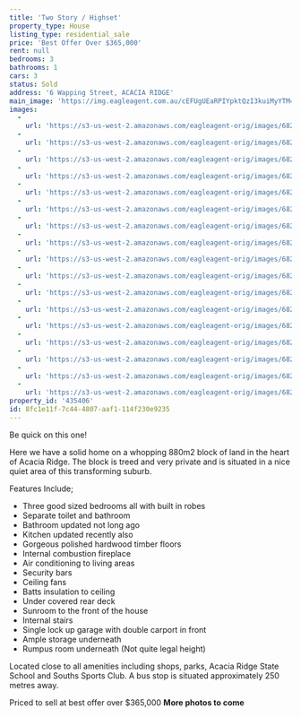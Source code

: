 ```yaml
---
title: 'Two Story / Highset'
property_type: House
listing_type: residential_sale
price: 'Best Offer Over $365,000'
rent: null
bedrooms: 3
bathrooms: 1
cars: 3
status: Sold
address: '6 Wapping Street, ACACIA RIDGE'
main_image: 'https://img.eagleagent.com.au/cEFUgUEaRPIYpktQzI3kuiMyYTM=/1280x854/smart/https://s3-us-west-2.amazonaws.com/eagleagent-orig/images/6824212/116643223-image-M.jpg'
images:
  -
    url: 'https://s3-us-west-2.amazonaws.com/eagleagent-orig/images/6824228/116643223-image-Q.jpg'
  -
    url: 'https://s3-us-west-2.amazonaws.com/eagleagent-orig/images/6824227/116643223-image-P.jpg'
  -
    url: 'https://s3-us-west-2.amazonaws.com/eagleagent-orig/images/6824226/116643223-image-O.jpg'
  -
    url: 'https://s3-us-west-2.amazonaws.com/eagleagent-orig/images/6824225/116643223-image-N.jpg'
  -
    url: 'https://s3-us-west-2.amazonaws.com/eagleagent-orig/images/6824224/116643223-image-L.jpg'
  -
    url: 'https://s3-us-west-2.amazonaws.com/eagleagent-orig/images/6824223/116643223-image-K.jpg'
  -
    url: 'https://s3-us-west-2.amazonaws.com/eagleagent-orig/images/6824222/116643223-image-J.jpg'
  -
    url: 'https://s3-us-west-2.amazonaws.com/eagleagent-orig/images/6824221/116643223-image-I.jpg'
  -
    url: 'https://s3-us-west-2.amazonaws.com/eagleagent-orig/images/6824220/116643223-image-H.jpg'
  -
    url: 'https://s3-us-west-2.amazonaws.com/eagleagent-orig/images/6824219/116643223-image-G.jpg'
  -
    url: 'https://s3-us-west-2.amazonaws.com/eagleagent-orig/images/6824218/116643223-image-F.jpg'
  -
    url: 'https://s3-us-west-2.amazonaws.com/eagleagent-orig/images/6824217/116643223-image-E.jpg'
  -
    url: 'https://s3-us-west-2.amazonaws.com/eagleagent-orig/images/6824216/116643223-image-D.jpg'
  -
    url: 'https://s3-us-west-2.amazonaws.com/eagleagent-orig/images/6824215/116643223-image-C.jpg'
  -
    url: 'https://s3-us-west-2.amazonaws.com/eagleagent-orig/images/6824214/116643223-image-B.jpg'
  -
    url: 'https://s3-us-west-2.amazonaws.com/eagleagent-orig/images/6824213/116643223-image-A.jpg'
  -
    url: 'https://s3-us-west-2.amazonaws.com/eagleagent-orig/images/6824212/116643223-image-M.jpg'
property_id: '435406'
id: 8fc1e11f-7c44-4807-aaf1-114f230e9235
---
```

Be quick on this one!

Here we have a solid home on a whopping 880m2 block of land in the heart of Acacia Ridge. The block is treed and very private and is situated in a nice quiet area of this transforming suburb.

Features Include;
*  Three good sized bedrooms all with built in robes
*  Separate toilet and bathroom
*  Bathroom updated not long ago
*  Kitchen updated recently also
*  Gorgeous polished hardwood timber floors
*  Internal combustion fireplace
*  Air conditioning to living areas
*  Security bars
*  Ceiling fans
*  Batts insulation to ceiling
*  Under covered rear deck
*  Sunroom to the front of the house
*  Internal stairs
*  Single lock up garage with double carport in front
*  Ample storage underneath
*  Rumpus room underneath (Not quite legal height)

Located close to all amenities including shops, parks, Acacia Ridge State School and Souths Sports Club. A bus stop is situated approximately 250 metres away.

Priced to sell at best offer over $365,000
**More photos to come**